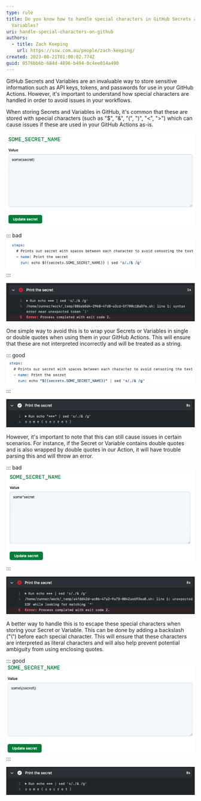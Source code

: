 ```yaml
---
type: rule
title: Do you know how to handle special characters in GitHub Secrets and
  Variables?
uri: handle-special-characters-on-github
authors:
  - title: Zach Keeping
    url: https://ssw.com.au/people/zach-keeping/
created: 2023-08-21T01:00:02.774Z
guid: 0576bb6b-684d-4896-b494-0c4ee014a490
---
```

GitHub Secrets and Variables are an invaluable way to store sensitive information such as API keys, tokens, and passwords for use in your GitHub Actions. However, it's important to understand how special characters are handled in order to avoid issues in your workflows.

<!--endintro-->

When storing Secrets and Variables in GitHub, it's common that these are stored with special characters (such as "$", "&", "(", ")", "<", ">") which can cause issues if these are used in your GitHub Actions as-is.

![Figure: A Secret or Variable with special characters can cause issues if improperly handled](secret-with-parentheses.png)  

::: bad  
![Figure: Bad example - Accessing this Secret as-is will lead to a syntax error in our Action](action-no-quotes.png)  
:::

![Figure: A syntax error is thrown due to the special characters](parentheses-error.png)  

One simple way to avoid this is to wrap your Secrets or Variables in single or double quotes when using them in your GitHub Actions. This will ensure that these are not interpreted incorrectly and will be treated as a string.

::: good  
![Figure: Good example - Wrapping our Secret in quotes means it will be correctly treated as text](action-with-quotes.png)  
:::

![Figure: Our Secret is now handled correctly when wrapped in quotes](output-with-quotes.png)  

However, it's important to note that this can still cause issues in certain scenarios. For instance, if the Secret or Variable contains double quotes and is also wrapped by double quotes in our Action, it will have trouble parsing this and will throw an error.

::: bad  
![Figure: Bad example - Trying to wrap this Secret in double quotes will lead to an error](secret-with-quote.png)  
:::

![Figure: The lone double quote character means this string cannot be interpreted correctly](quote-error.png)  

A better way to handle this is to escape these special characters when storing your Secret or Variable. This can be done by adding a backslash ("\\") before each special character. This will ensure that these characters are interpreted as literal characters and will also help prevent potential ambiguity from using enclosing quotes.

::: good  
![Figure: Better example - Escaping the special characters mean this string will be interpreted correctly](escaped-secret.png)
:::

![Figure: The escaped characters mean our string is now interpreted correctly without the need to wrap in quotes](output-escaped.png)  